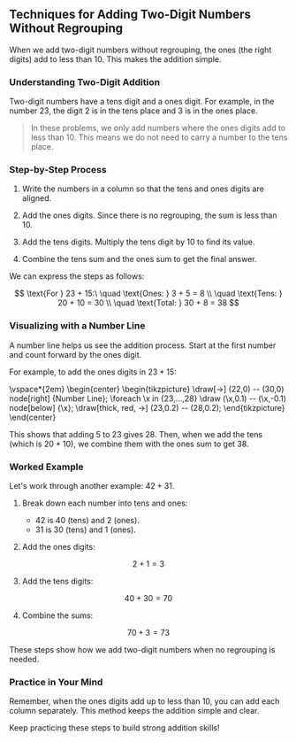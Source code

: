 ## Techniques for Adding Two-Digit Numbers Without Regrouping

When we add two-digit numbers without regrouping, the ones (the right digits) add to less than 10. This makes the addition simple.

### Understanding Two-Digit Addition

Two-digit numbers have a tens digit and a ones digit. For example, in the number $23$, the digit $2$ is in the tens place and $3$ is in the ones place.

> In these problems, we only add numbers where the ones digits add to less than 10. This means we do not need to carry a number to the tens place.

### Step-by-Step Process

1. Write the numbers in a column so that the tens and ones digits are aligned.

2. Add the ones digits. Since there is no regrouping, the sum is less than 10.

3. Add the tens digits. Multiply the tens digit by 10 to find its value.

4. Combine the tens sum and the ones sum to get the final answer.

We can express the steps as follows:

$$
\text{For } 23 + 15:\
\quad \text{Ones: } 3 + 5 = 8 \\
\quad \text{Tens: } 20 + 10 = 30 \\
\quad \text{Total: } 30 + 8 = 38
$$

### Visualizing with a Number Line

A number line helps us see the addition process. Start at the first number and count forward by the ones digit.

For example, to add the ones digits in $23 + 15$:

\vspace*{2em}
\begin{center}
\begin{tikzpicture}
\draw[->] (22,0) -- (30,0) node[right] {Number Line};
\foreach \x in {23,...,28}
    \draw (\x,0.1) -- (\x,-0.1) node[below] {\x};
\draw[thick, red, ->] (23,0.2) -- (28,0.2);
\end{tikzpicture}
\end{center}

This shows that adding $5$ to $23$ gives $28$. Then, when we add the tens (which is $20 + 10$), we combine them with the ones sum to get $38$.

### Worked Example

Let's work through another example: $42 + 31$.

1. Break down each number into tens and ones:

   - $42$ is $40$ (tens) and $2$ (ones).
   - $31$ is $30$ (tens) and $1$ (ones).

2. Add the ones digits:

$$
2 + 1 = 3
$$

3. Add the tens digits:

$$
40 + 30 = 70
$$

4. Combine the sums:

$$
70 + 3 = 73
$$

These steps show how we add two-digit numbers when no regrouping is needed.

### Practice in Your Mind

Remember, when the ones digits add up to less than $10$, you can add each column separately. This method keeps the addition simple and clear.

Keep practicing these steps to build strong addition skills!